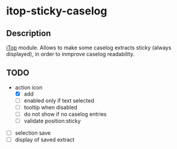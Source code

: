 # itop-sticky-caselog


## Description

[iTop](https://gihub.com/Combodo/iTop) module. Allows to make some caselog extracts sticky (always displayed), in order to inmprove
 caselog readability.  


## TODO

- action icon
    - [X] add
    - [ ] enabled only if text selected
    - [ ] tooltip when disabled
    - [ ] do not show if no caselog entries
    - [ ] validate position:sticky
- [ ] selection save
- [ ] display of saved extract

